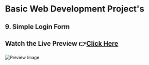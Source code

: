 # Basic Web Development Project's

## 9. Simple Login Form

## Watch the Live Preview 👉[Click Here]()
![Preview Image](https://github.com/SorcererChiragsingh/Web-Development-Projects/blob/main/9-Simple_Login_Form/preview.png)

